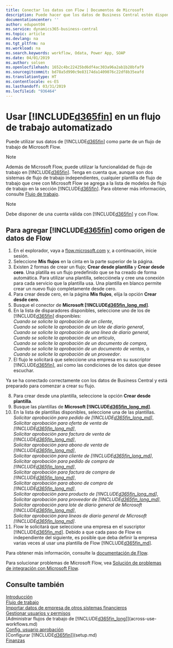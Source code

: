 ```yaml
---
title: Conectar los datos con Flow | Documentos de Microsoft
description: Puede hacer que los datos de Business Central estén disponibles como un origen de datos y especificar una URL de OData de sus servicios web para generar un flujo de trabajo automatizado.
documentationcenter: ''
author: edupont04
ms.service: dynamics365-business-central
ms.topic: article
ms.devlang: na
ms.tgt_pltfrm: na
ms.workload: na
ms.search.keywords: workflow, Odata, Power App, SOAP
ms.date: 04/01/2019
ms.author: solsen
ms.openlocfilehash: 1652c4bc22425bd6df4ac303a96a2ab1b28bfaf9
ms.sourcegitcommit: bd78a5d990c9e83174da1409076c22df8b35eafd
ms.translationtype: HT
ms.contentlocale: es-ES
ms.lasthandoff: 03/31/2019
ms.locfileid: "936464"
---
```

# <a name="using-included365finincludesd365finmdmd-in-an-automated-workflow"></a>Usar [!INCLUDE[d365fin](includes/d365fin_md.md)] en un flujo de trabajo automatizado
Puede utilizar sus datos de [!INCLUDE[d365fin](includes/d365fin_md.md)] como parte de un flujo de trabajo de Microsoft Flow.

> [!NOTE]
> Además de Microsoft Flow, puede utilizar la funcionalidad de flujo de trabajo en [!INCLUDE[d365fin](includes/d365fin_md.md)]. Tenga en cuenta que, aunque son dos sistemas de flujo de trabajo independientes, cualquier plantilla de flujo de trabajo que cree con Microsoft Flow se agrega a la lista de modelos de flujo de trabajo en la sección [!INCLUDE[d365fin](includes/d365fin_md.md)]. Para obtener más información, consulte [Flujo de trabajo](across-workflow.md).  

> [!NOTE]  
>   Debe disponer de una cuenta válida con [!INCLUDE[d365fin](includes/d365fin_md.md)] y con Flow.  

## <a name="to-add-included365finincludesd365finmdmd-as-a-data-source-in-flow"></a>Para agregar [!INCLUDE[d365fin](includes/d365fin_md.md)] como origen de datos de Flow
1. En el explorador, vaya a [flow.microsoft.com](https://flow.microsoft.com/en-us/) y, a continuación, inicie sesión.
2. Seleccione **Mis flujos** en la cinta en la parte superior de la página.
3. Existen 2 formas de crear un flujo; **Crear desde plantilla** y **Crear desde cero**. Una platilla es un flujo predefinido que se ha creado de forma automática.  Para utilizar una plantilla, selecciónela y cree una conexión para cada servicio que la plantilla usa. Una plantilla en blanco permite crear un nuevo flujo completamente desde cero.
4. Para crear desde cero, en la página **Mis flujos**, elija la opción **Crear desde cero**.
5. Busque el conector de **Microsoft [!INCLUDE[d365fin_long_md](includes/d365fin_long_md.md)]**.
6. En la lista de disparadores disponibles, seleccione uno de los de [!INCLUDE[d365fin](includes/d365fin_md.md)] disponibles:  
    *Cuando se solicite la aprobación de un cliente*,  
    *Cuando se solicite la aprobación de un lote de diario general*,  
    *Cuando se solicite la aprobación de una línea de diario general*,  
    *Cuando se solicite la aprobación de un artículo*,  
    *Cuando se solicite la aprobación de un documento de compra*,  
    *Cuando se solicite la aprobación de un documento de ventas*, o  
    *Cuando se solicite la aprobación de un proveedor*.
7. El flujo le solicitará que seleccione una empresa en su suscriptor [!INCLUDE[d365fin](includes/d365fin_md.md)], así como las condiciones de los datos que desee escuchar.

Ya se ha conectado correctamente con los datos de Business Central y está preparado para comenzar a crear su flujo.

8. Para crear desde una plantilla, seleccione la opción **Crear desde plantilla**.
9. Busque las plantillas de **Microsoft [!INCLUDE[d365fin_long_md](includes/d365fin_long_md.md)]**.
10. En la lista de plantillas disponibles, seleccione una de las plantillas.  
    *Solicitar aprobación para pedido de [!INCLUDE[d365fin_long_md](includes/d365fin_long_md.md)]*,  
    *Solicitar aprobación para oferta de venta de [!INCLUDE[d365fin_long_md](includes/d365fin_long_md.md)]*,  
    *Solicitar aprobación para factura de venta de [!INCLUDE[d365fin_long_md](includes/d365fin_long_md.md)]*,  
    *Solicitar aprobación para abono de venta de [!INCLUDE[d365fin_long_md](includes/d365fin_long_md.md)]*,  
    *Solicitar aprobación para cliente de [!INCLUDE[d365fin_long_md](includes/d365fin_long_md.md)]*,  
    *Solicitar aprobación para pedido de compra de [!INCLUDE[d365fin_long_md](includes/d365fin_long_md.md)]*,  
    *Solicitar aprobación para factura de compra de [!INCLUDE[d365fin_long_md](includes/d365fin_long_md.md)]*,  
    *Solicitar aprobación para abono de compra de [!INCLUDE[d365fin_long_md](includes/d365fin_long_md.md)]*,  
    *Solicitar aprobación para producto de [!INCLUDE[d365fin_long_md](includes/d365fin_long_md.md)]*,  
    *Solicitar aprobación para proveedor de [!INCLUDE[d365fin_long_md](includes/d365fin_long_md.md)]*,  
    *Solicitar aprobación para lote de diario general de Microsoft [!INCLUDE[d365fin_long_md](includes/d365fin_long_md.md)]*,  
    *Solicitar aprobación para líneas de diario general de Microsoft [!INCLUDE[d365fin_long_md](includes/d365fin_long_md.md)]*.  
11. Flow le solicitará que seleccione una empresa en el suscriptor [!INCLUDE[d365fin_md](includes/d365fin_md.md)]. Debido a que cada paso de Flow es independiente del siguiente, es posible que deba definir la empresa varias veces al usar una plantilla de Flow [!INCLUDE[d365fin_md](includes/d365fin_md.md)].

Para obtener más información, consulte la [documentación de Flow](https://docs.microsoft.com/en-us/flow/getting-started).

Para solucionar problemas de Microsoft Flow, vea [Solución de problemas de integración con Microsoft Flow](across-troubleshooting-how-use-financials-data-source-flow.md).

## <a name="see-also"></a>Consulte también
[Introducción](product-get-started.md)  
[Flujo de trabajo](across-workflow.md)  
[Importar datos de empresa de otros sistemas financieros](across-import-data-configuration-packages.md)  
[Gestionar usuarios y permisos](ui-how-users-permissions.md)   
[Administrar flujos de trabajo de [!INCLUDE[d365fin_long](includes/d365fin_long_md.md)]](across-use-workflows.md)  
[Config. usuario aprobación](across-how-to-set-up-approval-users.md)  
[Configurar [!INCLUDE[d365fin](includes/d365fin_md.md)]](setup.md)  
[Finanzas](finance.md)  
